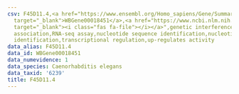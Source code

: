```yaml
---
csv: F45D11.4,<a href="https://www.ensembl.org/Homo_sapiens/Gene/Summary?db=core;g=WBGene00018451"
  target="_blank">WBGene00018451</a>,<a href="https://www.ncbi.nlm.nih.gov/pubmed/27496166"
  target="_blank"><i class="fas fa-file"></i></a>",genetic interference,functional
  association,RNA-seq assay,nucleotide sequence identification,nucleotide sequence
  identification,transcriptional regulation,up-regulates activity
data_alias: F45D11.4
data_id: WBGene00018451
data_numevidence: 1
data_species: Caenorhabditis elegans
data_taxid: '6239'
title: F45D11.4
---
```

